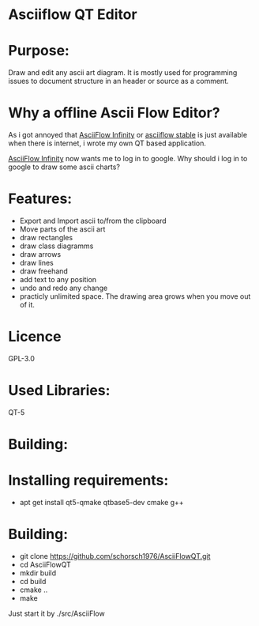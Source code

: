 Asciiflow QT Editor
===================

Purpose:
========
Draw and edit any ascii art diagram.
It is mostly used for programming issues to document structure in an header or source as a comment.

Why a offline Ascii Flow Editor?
================================

As i got annoyed that [AsciiFlow Infinity](http://asciiflow.com/) or [asciiflow stable](http://stable.ascii-flow.appspot.com/#Draw) is just available when there is internet, i wrote my own QT based application.

[AsciiFlow Infinity](http://asciiflow.com/) now wants me to log in to google. Why should i log in to google to draw some ascii charts?

Features:
=========
- Export and Import ascii to/from the clipboard
- Move parts of the ascii art
- draw rectangles
- draw class diagramms
- draw arrows
- draw lines
- draw freehand
- add text to any position
- undo and redo any change
- practicly unlimited space. The drawing area grows when you move out of it.

Licence
=======
GPL-3.0

Used Libraries:
===============
QT-5

Building:
=========

Installing requirements:
========================
- apt get install qt5-qmake qtbase5-dev cmake g++

Building:
=========
- git clone https://github.com/schorsch1976/AsciiFlowQT.git
- cd AsciiFlowQT
- mkdir build
- cd build
- cmake ..
- make

Just start it by ./src/AsciiFlow
